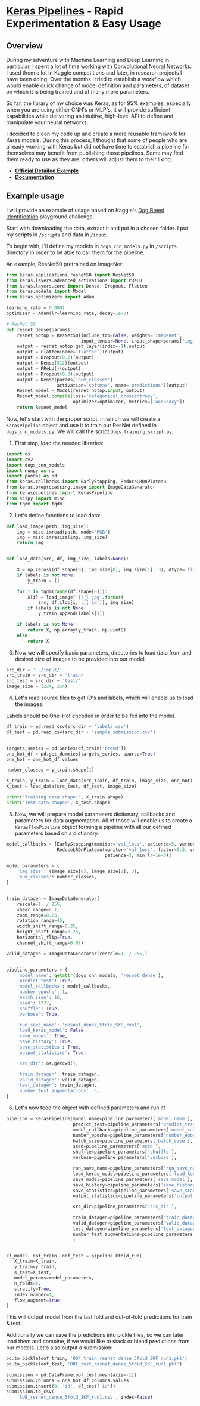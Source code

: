 # [Keras Pipelines](https://github.com/Wrosinski/keraspipelines) - Rapid Experimentation & Easy Usage

## Overview

During my adventure with Machine Learning and Deep Learning in particular, I spent a lot of time working with Convolutional Neural Networks. I used them a lot in Kaggle competitions and later, in research projects I have been doing. Over the months I tried to establish a workflow which would enable quick change of model definition and parameters, of dataset on which it is being trained and of many more parameters.

So far, the library of my choice was Keras, as for 95% examples, especially when you are using either CNN's or MLP's, it will provide sufficient capabilities while delivering an intuitive, high-level API to define and manipulate your neural networks.

I decided to clean my code up and create a more reusable framework for Keras models. During this process, I thought that some of people who are already working with Keras but did not have time to establish a pipeline for themselves may benefit from publishing those pipelines. Some may find them ready to use as they are, others will adjust them to their liking.

- [**Official Detailed Example**](https://github.com/Wrosinski/keraspipelines/tree/master/examples)
- [**Documentation**](https://github.com/Wrosinski/keraspipelines/tree/master/docs)

## Example usage

I will provide an example of usage based on Kaggle's [Dog Breed Identification](https://www.kaggle.com/c/dog-breed-identification) playground challenge.

Start with downloading the data, extract it and put in a chosen folder. I put my scripts in `/scripts` and data in `/input`.

To begin with, I'll define my models in `dogs_cnn_models.py` in `/scripts` directory in order to be able to call them for the pipeline.

An example, ResNet50 pretrained on ImageNet:

```python
from keras.applications.resnet50 import ResNet50
from keras.layers.advanced_activations import PReLU
from keras.layers.core import Dense, Dropout, Flatten
from keras.models import Model
from keras.optimizers import Adam

learning_rate = 0.0001
optimizer = Adam(lr=learning_rate, decay=1e-3)

# ResNet 50
def resnet_dense(params):
    resnet_notop = ResNet50(include_top=False, weights='imagenet',
                            input_tensor=None, input_shape=params['img_size'])
    output = resnet_notop.get_layer(index=-1).output
    output = Flatten(name='flatten')(output)
    output = Dropout(0.2)(output)
    output = Dense(512)(output)
    output = PReLU()(output)
    output = Dropout(0.3)(output)
    output = Dense(params['num_classes'],
                   activation='softmax', name='predictions')(output)
    Resnet_model = Model(resnet_notop.input, output)
    Resnet_model.compile(loss='categorical_crossentropy',
                         optimizer=optimizer, metrics=['accuracy'])
    return Resnet_model
```

Now, let's start with the proper script, in which we will create a `KerasPipeline` object and use it to train our ResNet defined in `dogs_cnn_models.py`. We will call the script `dogs_training_script.py`.

1. First step, load the needed libraries:

```python
import os
import cv2
import dogs_cnn_models
import numpy as np
import pandas as pd
from keras.callbacks import EarlyStopping, ReduceLROnPlateau
from keras.preprocessing.image import ImageDataGenerator
from keraspipelines import KerasPipeline
from scipy import misc
from tqdm import tqdm
```

2. Let's define functions to load data:

```python
def load_image(path, img_size):
    img = misc.imread(path, mode='RGB')
    img = misc.imresize(img, img_size)
    return img


def load_data(src, df, img_size, labels=None):

    X = np.zeros((df.shape[0], img_size[0], img_size[1], 3), dtype='float32')
    if labels is not None:
        y_train = []

    for i in tqdm(range(df.shape[0])):
        X[i] = load_image('{}{}.jpg'.format(
            src, df.iloc[i, :]['id']), img_size)
        if labels is not None:
            y_train.append(labels[i])

    if labels is not None:
        return X, np.array(y_train, np.uint8)
    else:
        return X
```

3. Now we will specify basic parameters, directories to load data from and desired size of images to be provided into our model.

```python
src_dir = '../input/'
src_train = src_dir + 'train/'
src_test = src_dir + 'test/'
image_size = (224, 224)
```

4. Let's read source files to get ID's and labels, which will enable us to load the images.

Labels should be One-Hot encoded in order to be fed into the model.

```python
df_train = pd.read_csv(src_dir + 'labels.csv')
df_test = pd.read_csv(src_dir + 'sample_submission.csv')


targets_series = pd.Series(df_train['breed'])
one_hot_df = pd.get_dummies(targets_series, sparse=True)
one_hot = one_hot_df.values

number_classes = y_train.shape[1]

X_train, y_train = load_data(src_train, df_train, image_size, one_hot)
X_test = load_data(src_test, df_test, image_size)

print('Training data shape:', X_train.shape)
print('Test data shape:', X_test.shape)
```

5. Now, we will prepare model parameters dictionary, callbacks and parameters for data augmentation. All of those will enable us to create a `KerasFlowPipeline` object forming a pipeline with all our defined parameters based on a dictionary.

```python
model_callbacks = [EarlyStopping(monitor='val_loss', patience=5, verbose=1),
                   ReduceLROnPlateau(monitor='val_loss', factor=0.5, verbose=1,
                                     patience=3, min_lr=1e-5)]

model_parameters = {
    'img_size': (image_size[0], image_size[1], 3),
    'num_classes': number_classes,
}


train_datagen = ImageDataGenerator(
    rescale=1. / 255,
    shear_range=0.1,
    zoom_range=0.25,
    rotation_range=45,
    width_shift_range=0.25,
    height_shift_range=0.25,
    horizontal_flip=True,
    channel_shift_range=0.07)

valid_datagen = ImageDataGenerator(rescale=1. / 255,)


pipeline_parameters = {
    'model_name': getattr(dogs_cnn_models, 'resnet_dense'),
    'predict_test': True,
    'model_callbacks': model_callbacks,
    'number_epochs': 1,
    'batch_size': 16,
    'seed': 1337,
    'shuffle': True,
    'verbose': True,

    'run_save_name': 'resnet_dense_5fold_SKF_run1',
    'load_keras_model': False,
    'save_model': True,
    'save_history': True,
    'save_statistics': True,
    'output_statistics': True,

    'src_dir': os.getcwd(),

    'train_datagen': train_datagen,
    'valid_datagen': valid_datagen,
    'test_datagen': train_datagen,
    'number_test_augmentations': 5,
}
```

6. Let's now feed the object with defined parameters and run it!

```python
pipeline = KerasPipeline(model_name=pipeline_parameters['model_name'],
                         predict_test=pipeline_parameters['predict_test'],
                         model_callbacks=pipeline_parameters['model_callbacks'],
                         number_epochs=pipeline_parameters['number_epochs'],
                         batch_size=pipeline_parameters['batch_size'],
                         seed=pipeline_parameters['seed'],
                         shuffle=pipeline_parameters['shuffle'],
                         verbose=pipeline_parameters['verbose'],

                         run_save_name=pipeline_parameters['run_save_name'],
                         load_keras_model=pipeline_parameters['load_keras_model'],
                         save_model=pipeline_parameters['save_model'],
                         save_history=pipeline_parameters['save_history'],
                         save_statistics=pipeline_parameters['save_statistics'],
                         output_statistics=pipeline_parameters['output_statistics'],

                         src_dir=pipeline_parameters['src_dir'],

                         train_datagen=pipeline_parameters['train_datagen'],
                         valid_datagen=pipeline_parameters['valid_datagen'],
                         test_datagen=pipeline_parameters['test_datagen'],
                         number_test_augmentations=pipeline_parameters['number_test_augmentations'],
                         )


kf_model, oof_train, oof_test = pipeline.kfold_run(
   X_train=X_train,
   y_train=y_train,
   X_test=X_test,
   model_params=model_parameters,
   n_folds=5,
   stratify=True,
   index_number=1,
   flow_augment=True
)
```

This will output model from the last fold and out-of-fold predictions for train & test.

Additionally we can save the predictions into pickle files, so we can later load them and combine, if we would like to stack or blend predictions from our models. Let's also output a submission:

```python
pd.to_pickle(oof_train, 'OOF_train_resnet_dense_5fold_SKF_run1.pkl')
pd.to_pickle(oof_test, 'OOF_test_resnet_dense_5fold_SKF_run1.pkl')

submission = pd.DataFrame(oof_test.mean(axis=-1))
submission.columns = one_hot_df.columns.values
submission.insert(0, 'id', df_test['id'])
submission.to_csv(
    'SUB_resnet_dense_5fold_SKF_run1.csv', index=False)
```

